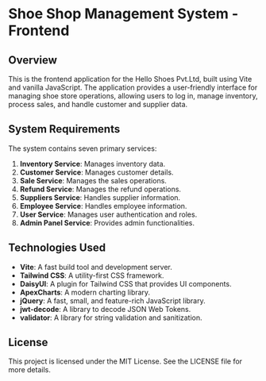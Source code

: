 # Shoe Shop Management System - Frontend

## Overview

This is the frontend application for the Hello Shoes Pvt.Ltd, built using Vite and vanilla JavaScript. The application provides a user-friendly interface for managing shoe store operations, allowing users to log in, manage inventory, process sales, and handle customer and supplier data.

## System Requirements

The system contains seven primary services:
1. **Inventory Service**: Manages inventory data. 
2. **Customer Service**: Manages customer details.
3. **Sale Service**: Manages the sales operations.
4. **Refund Service**: Manages the refund operations.
5. **Suppliers Service**: Handles supplier information.
6. **Employee Service**: Handles employee information.
7. **User Service**: Manages user authentication and roles.
8. **Admin Panel Service**: Provides admin functionalities.

## Technologies Used

- **Vite**: A fast build tool and development server.
- **Tailwind CSS**: A utility-first CSS framework.
- **DaisyUI**: A plugin for Tailwind CSS that provides UI components.
- **ApexCharts**: A modern charting library.
- **jQuery**: A fast, small, and feature-rich JavaScript library.
- **jwt-decode**: A library to decode JSON Web Tokens.
- **validator**: A library for string validation and sanitization.

## License

This project is licensed under the MIT License. See the LICENSE file for more details.